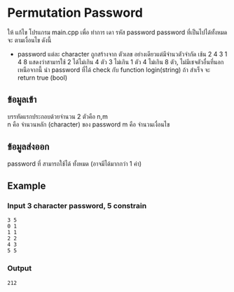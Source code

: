 # Permutation Password
ให้ แก้ไข โปรแกรม main.cpp เพื่อ ทำการ เดา รหัส password 
password ที่เป็นไปได้ทั้งหมด จะ ตามเงื่อนไข ดังนี้
- password แต่ละ character ถูกสร้างจาก ตัวเลข อย่างเดียวแต่มีจำนวตัวจำกัด เช้น
2 4
3 1
4 8
แสดงว่าสามารใช้ 2 ได้ไม่เกิน 4 ตัว   3 ไม่เกิน 1 ตัว 4 ไม่เกิน 8 ตัว, ไม่มีเชจตัวอื่นที่นอกเหนือจากนี้
นำ password ที่ได้ check กับ function login(string) ถ้า สำเร็จ จะ return true (bool)


## ข้อมูลเข้า
บรรทัดแรกประกอบด้วยจำนวน 2 ตัวคือ n,m  
n คือ จำนวนหลัก (character) ของ password
m คือ จำนวนเงื่อนไข  

## ข้อมูลส่งออก
password ที่ สามารถใช้ได้ ทั้งหมด (อาจมีได้มากกว่า 1 ค่า)

## Example
### Input 3 character password, 5 constrain
~~~
3 5
0 1
1 1
2 2
4 3
5 5
~~~

### Output
~~~
212
~~~
